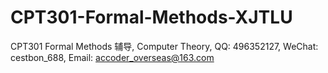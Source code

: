 # CPT301-Formal-Methods-XJTLU
CPT301 Formal Methods 辅导, Computer Theory, QQ: 496352127, WeChat: cestbon_688, Email: accoder_overseas@163.com
